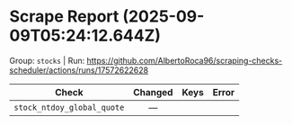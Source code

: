 # Scrape Report (2025-09-09T05:24:12.644Z)

Group: `stocks`  |  Run: https://github.com/AlbertoRoca96/scraping-checks-scheduler/actions/runs/17572622628

| Check | Changed | Keys | Error |
|---|:---:|:--|:--|
| `stock_ntdoy_global_quote` | — |  |  |
